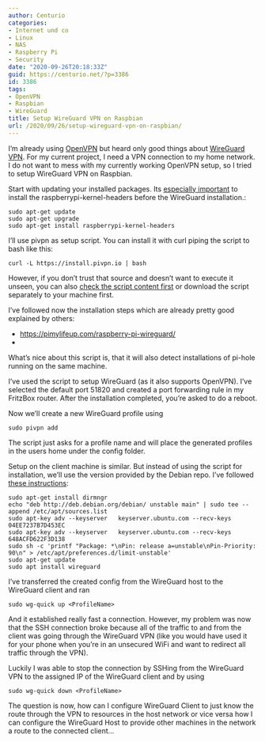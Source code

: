 ```yaml
---
author: Centurio
categories:
- Internet und co
- Linux
- NAS
- Raspberry Pi
- Security
date: "2020-09-26T20:18:33Z"
guid: https://centurio.net/?p=3386
id: 3386
tags:
- OpenVPN
- Raspbian
- WireGuard
title: Setup WireGuard VPN on Raspbian
url: /2020/09/26/setup-wireguard-vpn-on-raspbian/
---
```

I&#8217;m already using <a href="https://centurio.net/2014/12/23/how-to-use-client-certificates-with-synology-vpn-server-and-openvpn/" data-type="post" data-id="2167">OpenVPN</a> but heard only good things about [WireGuard VPN](https://www.wireguard.com/). For my current project, I need a VPN connection to my home network. I do not want to mess with my currently working OpenVPN setup, so I tried to setup WireGuard VPN on Raspbian.

Start with updating your installed packages. Its [especially important](https://stackoverflow.com/a/62780701/831825) to install the raspberrypi-kernel-headers before the WireGuard installation.:

<pre class="wp-block-code"><code>sudo apt-get update
sudo apt-get upgrade
sudo apt-get install raspberrypi-kernel-headers</code></pre>

I&#8217;ll use pivpn as setup script. You can install it with curl piping the script to bash like this:

<pre class="wp-block-code"><code>curl -L https://install.pivpn.io | bash</code></pre>

However, if you don&#8217;t trust that source and doesn&#8217;t want to execute it unseen, you can also [check the script content first](https://install.pivpn.io/) or download the script separately to your machine first.

I&#8217;ve followed now the installation steps which are already pretty good explained by others:

  * <https://pimylifeup.com/raspberry-pi-wireguard/>
  * 

What&#8217;s nice about this script is, that it will also detect installations of pi-hole running on the same machine.

I&#8217;ve used the script to setup WireGuard (as it also supports OpenVPN). I&#8217;ve selected the default port 51820 and created a port forwarding rule in my FritzBox router. After the installation completed, you&#8217;re asked to do a reboot.

Now we&#8217;ll create a new WireGuard profile using

<pre class="wp-block-code"><code>sudo pivpn add</code></pre>

The script just asks for a profile name and will place the generated profiles in the users home under the config folder.

Setup on the client machine is similar. But instead of using the script for installation, we&#8217;ll use the version provided by the Debian repo. I&#8217;ve followed [these instructions](https://engineerworkshop.com/blog/how-to-set-up-wireguard-on-a-raspberry-pi/):

<pre class="wp-block-code"><code>sudo apt-get install dirmngr
echo "deb http://deb.debian.org/debian/ unstable main" | sudo tee --append /etc/apt/sources.list
sudo apt-key adv --keyserver   keyserver.ubuntu.com --recv-keys 04EE7237B7D453EC
sudo apt-key adv --keyserver   keyserver.ubuntu.com --recv-keys 648ACFD622F3D138
sudo sh -c 'printf "Package: *\nPin: release a=unstable\nPin-Priority: 90\n" > /etc/apt/preferences.d/limit-unstable'
sudo apt-get update
sudo apt install wireguard</code></pre>

I&#8217;ve transferred the created config from the WireGuard host to the WireGuard client and ran

<pre class="wp-block-code"><code>sudo wg-quick up &lt;ProfileName></code></pre>

And it established really fast a connection. However, my problem was now that the SSH connection broke because all of the traffic to and from the client was going through the WireGuard VPN (like you would have used it for your phone when you&#8217;re in an unsecured WiFi and want to redirect all traffic through the VPN).

Luckily I was able to stop the connection by SSHing from the WireGuard VPN to the assigned IP of the WireGuard client and by using

<pre class="wp-block-code"><code>sudo wg-quick down &lt;ProfileName></code></pre>

The question is now, how can I configure WireGuard Client to just know the route through the VPN to resources in the host network or vice versa how I can configure the WireGuard Host to provide other machines in the network a route to the connected client&#8230;